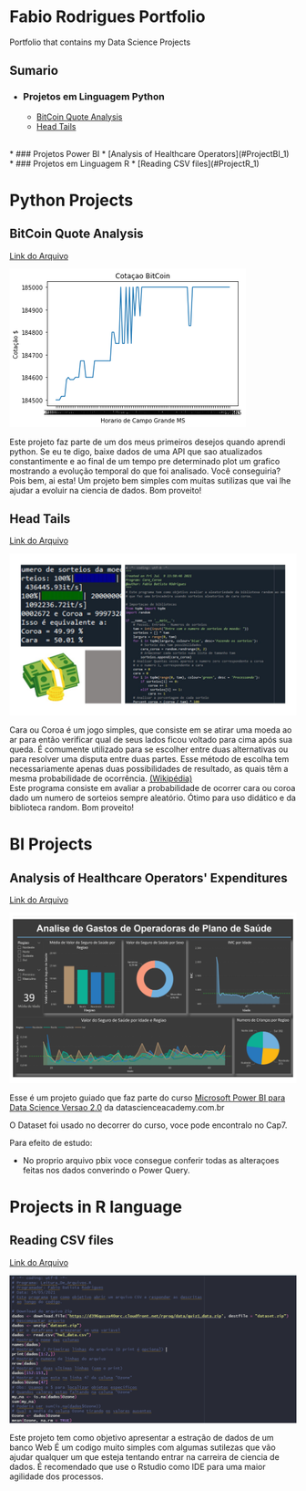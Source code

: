 # Fabio Rodrigues Portfolio
Portfolio that contains my Data Science Projects

## Sumario
* ### Projetos em Linguagem Python
  * [BitCoin Quote Analysis](#ProjectPython_1)
  * [Head Tails](#ProjectPython_2)
<br>
* ### Projetos Power BI
  * [Analysis of Healthcare Operators](#ProjectBI_1)
<br>
* ### Projetos em Linguagem R
  * [Reading CSV files](#ProjectR_1)

# Python Projects

## BitCoin Quote Analysis <a name="ProjectPython_1"></a>
[Link do Arquivo](https://github.com/fabiobr05/Cotacao_Bitcoin)

![](Python_BitCoin.png)

Este projeto faz parte de um dos meus primeiros desejos quando aprendi python.
Se eu te digo, baixe dados de uma API que sao atualizados constantimente e ao final de um tempo pre determinado plot um grafico mostrando a evolução temporal do que foi analisado. Você conseguiria?
Pois bem, ai esta!
Um projeto bem simples com muitas sutilizas que vai lhe ajudar a evoluir na ciencia de dados. Bom proveito!

## Head Tails <a name="ProjectPython_2"></a>
[Link do Arquivo](https://github.com/fabiobr05/Cara_Coroa)

![](Python_CaraCoroa.JPG)

Cara ou Coroa é um jogo simples, que consiste em se atirar uma moeda ao ar para então verificar qual de seus lados ficou voltado para cima após sua queda. É comumente utilizado para se escolher entre duas alternativas ou para resolver uma disputa entre duas partes. Esse método de escolha tem necessariamente apenas duas possibilidades de resultado, as quais têm a mesma probabilidade de ocorrência. [(Wikipédia)](https://pt.wikipedia.org/wiki/Cara_ou_coroa)<br>
Este programa consiste em avaliar a probabilidade de ocorrer cara ou coroa dado um numero de sorteios sempre aleatório. Ótimo para uso didático e da biblioteca random. Bom proveito!

# BI Projects

## Analysis of Healthcare Operators' Expenditures <a name="ProjectBI_1"></a>
[Link do Arquivo](https://github.com/fabiobr05/PowerBI_1)

![](BI_Healthcare_Operators.jpg)

Esse é um projeto guiado que faz parte do curso [Microsoft Power BI para Data Science Versao 2.0](https://www.datascienceacademy.com.br/course?courseid=microsoft-power-bi-para-data-science) da datascienceacademy.com.br

O Dataset foi usado no decorrer do curso, voce pode encontralo no Cap7.

Para efeito de estudo:
  * No proprio arquivo pbix voce consegue conferir todas as alteraçoes feitas nos dados converindo o Power Query.

# Projects in R language

## Reading CSV files <a name="ProjectR_1"></a>
[Link do Arquivo](https://github.com/fabiobr05/Reading_CSV_files)

![](R_Leitura_de_Arquivos.png)

Este projeto tem como objetivo apresentar a estração de dados de um banco Web
É um codigo muito simples com algumas sutilezas que vão ajudar qualquer um que esteja tentando entrar na carreira de ciencia de dados.
É recomendado que use o Rstudio como IDE para uma maior agilidade dos processos.
